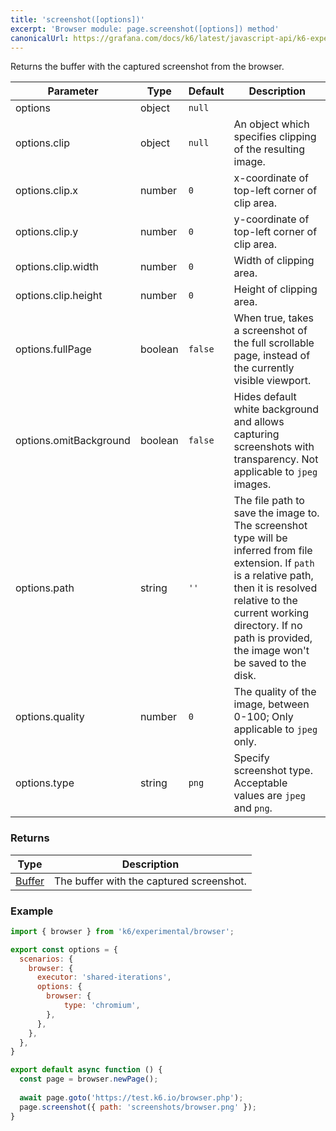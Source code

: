 ```yaml
---
title: 'screenshot([options])'
excerpt: 'Browser module: page.screenshot([options]) method'
canonicalUrl: https://grafana.com/docs/k6/latest/javascript-api/k6-experimental/browser/page/screenshot/
---
```


Returns the buffer with the captured screenshot from the browser.

<TableWithNestedRows>

| Parameter       | Type   | Default | Description                                                                                                                                                                                                                           |
|-----------------|--------|---------|---------------------------------------------------------------------------------------------------------------------------------------------------------------------------------------------------------------------------------------|
| options         | object | `null`  |                                                                                                                                                                                                                      |
| options.clip | object | `null` | An object which specifies clipping of the resulting image. |
| options.clip.x | number | `0` | x-coordinate of top-left corner of clip area. |
| options.clip.y | number | `0` | y-coordinate of top-left corner of clip area. |
| options.clip.width | number | `0` | Width of clipping area. |
| options.clip.height | number | `0` | Height of clipping area. |
| options.fullPage | boolean | `false` | When true, takes a screenshot of the full scrollable page, instead of the currently visible viewport. |
| options.omitBackground | boolean | `false` | Hides default white background and allows capturing screenshots with transparency. Not applicable to `jpeg` images. |
| options.path | string | `''` | The file path to save the image to. The screenshot type will be inferred from file extension. If `path` is a relative path, then it is resolved relative to the current working directory. If no path is provided, the image won't be saved to the disk. |
| options.quality | number | `0` | The quality of the image, between 0-100; Only applicable to `jpeg` only. |
| options.type | string | `png` | Specify screenshot type. Acceptable values are `jpeg` and `png`. |

</TableWithNestedRows>

### Returns

| Type                 | Description                                                                                     |
| ----                 | -----------                                                                                     |
| [Buffer](https://nodejs.org/api/buffer.html#buffer_class_buffer)              | The buffer with the captured screenshot.         |

### Example

<CodeGroup labels={[]}>

```javascript
import { browser } from 'k6/experimental/browser';

export const options = {
  scenarios: {
    browser: {
      executor: 'shared-iterations',
      options: {
        browser: {
            type: 'chromium',
        },
      },
    },
  },
}

export default async function () {
  const page = browser.newPage();
  
  await page.goto('https://test.k6.io/browser.php');
  page.screenshot({ path: 'screenshots/browser.png' });
}
```

</CodeGroup>

